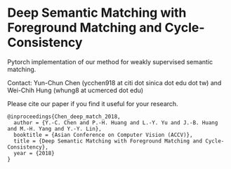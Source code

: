 # Deep Semantic Matching with Foreground Matching and Cycle-Consistency

Pytorch implementation of our method for weakly supervised semantic matching.

Contact: Yun-Chun Chen (ycchen918 at citi dot sinica dot edu dot tw) and Wei-Chih Hung (whung8 at ucmerced dot edu)

Please cite our paper if you find it useful for your research.

```
@inproceedings{Chen_deep_match_2018,
  author = {Y.-C. Chen and P.-H. Huang and L.-Y. Yu and J.-B. Huang and M.-H. Yang and Y.-Y. Lin},
  booktitle = {Asian Conference on Computer Vision (ACCV)},
  title = {Deep Semantic Matching with Foreground Matching and Cycle-Consistency},
  year = {2018}
}
```
